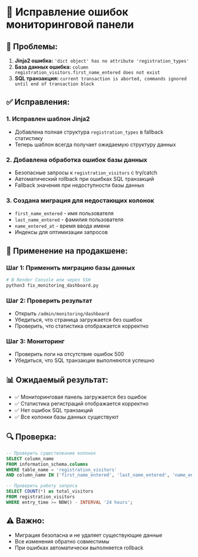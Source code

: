 # 🔧 Исправление ошибок мониторинговой панели

## 🚨 **Проблемы:**
1. **Jinja2 ошибка:** `'dict object' has no attribute 'registration_types'`
2. **База данных ошибка:** `column registration_visitors.first_name_entered does not exist`
3. **SQL транзакция:** `current transaction is aborted, commands ignored until end of transaction block`

## ✅ **Исправления:**

### **1. Исправлен шаблон Jinja2**
- Добавлена полная структура `registration_types` в fallback статистику
- Теперь шаблон всегда получает ожидаемую структуру данных

### **2. Добавлена обработка ошибок базы данных**
- Безопасные запросы к `registration_visitors` с try/catch
- Автоматический rollback при ошибках SQL транзакций
- Fallback значения при недоступности базы данных

### **3. Создана миграция для недостающих колонок**
- `first_name_entered` - имя пользователя
- `last_name_entered` - фамилия пользователя  
- `name_entered_at` - время ввода имени
- Индексы для оптимизации запросов

## 🚀 **Применение на продакшене:**

### **Шаг 1: Применить миграцию базы данных**
```bash
# В Render Console или через SSH
python3 fix_monitoring_dashboard.py
```

### **Шаг 2: Проверить результат**
- Открыть `/admin/monitoring/dashboard`
- Убедиться, что страница загружается без ошибок
- Проверить, что статистика отображается корректно

### **Шаг 3: Мониторинг**
- Проверить логи на отсутствие ошибок 500
- Убедиться, что SQL транзакции выполняются успешно

## 📊 **Ожидаемый результат:**
- ✅ Мониторинговая панель загружается без ошибок
- ✅ Статистика регистраций отображается корректно
- ✅ Нет ошибок SQL транзакций
- ✅ Все колонки базы данных существуют

## 🔍 **Проверка:**
```sql
-- Проверить существование колонок
SELECT column_name 
FROM information_schema.columns 
WHERE table_name = 'registration_visitors' 
AND column_name IN ('first_name_entered', 'last_name_entered', 'name_entered_at');

-- Проверить работу запроса
SELECT COUNT(*) as total_visitors
FROM registration_visitors 
WHERE entry_time >= NOW() - INTERVAL '24 hours';
```

## ⚠️ **Важно:**
- Миграция безопасна и не удаляет существующие данные
- Все изменения обратно совместимы
- При ошибках автоматически выполняется rollback


